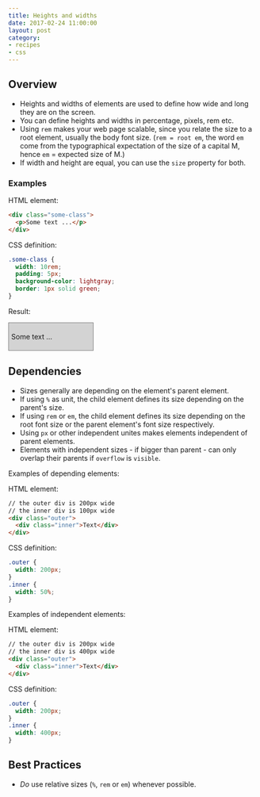 ```yaml
---
title: Heights and widths
date: 2017-02-24 11:00:00
layout: post
category:
- recipes
- css
---
```


## Overview

* Heights and widths of elements are used to define how wide and long
  they are on the screen.
* You can define heights and widths in percentage, pixels, rem etc.
* Using `rem` makes your web page scalable, since you relate the size
  to a root element, usually the body font size. (`rem = root em`, the word
  `em` come from the typographical expectation of the size of a capital M,
  hence `em` = expected size of M.)
* If width and height are equal, you can use the `size` property for both.

### Examples

HTML element:
```html
<div class="some-class">
  <p>Some text ...</p>
</div>
```

CSS definition:
```css
.some-class {
  width: 10rem;
  padding: 5px;
  background-color: lightgray;
  border: 1px solid green;
}
```

Result:
<style>
.some-class {
  width: 10rem;
  padding: 5px;
  background-color: lightgray;
  border: 1px solid gray;
}
</style>
<div class="tutorials-result">
  <div class="some-class">
    <p>Some text ...</p>
  </div>
</div>

## Dependencies

* Sizes generally are depending on the element's parent element.
* If using `%` as unit, the child element defines its size depending
  on the parent's size.
* If using `rem` or `em`, the child element defines its size depending
  on the root font size or the parent element's font size respectively.
* Using `px` or other independent unites makes elements independent of
  parent elements.
* Elements with independent sizes - if bigger than parent - can only
  overlap their parents if `overflow` is `visible`.

Examples of depending elements:

HTML element:
```html
// the outer div is 200px wide
// the inner div is 100px wide
<div class="outer">
  <div class="inner">Text</div>
</div>
```

CSS definition:
```css
.outer {
  width: 200px;
}
.inner {
  width: 50%;
}
```

Examples of independent elements:

HTML element:
```html
// the outer div is 200px wide
// the inner div is 400px wide
<div class="outer">
  <div class="inner">Text</div>
</div>
```

CSS definition:
```css
.outer {
  width: 200px;
}
.inner {
  width: 400px;
}
```

## Best Practices

* _Do_ use relative sizes (`%`, `rem` or `em`) whenever possible.
